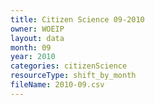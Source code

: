 ```yaml
---
title: Citizen Science 09-2010
owner: WOEIP
layout: data
month: 09
year: 2010
categories: citizenScience
resourceType: shift_by_month
fileName: 2010-09.csv
---
```

